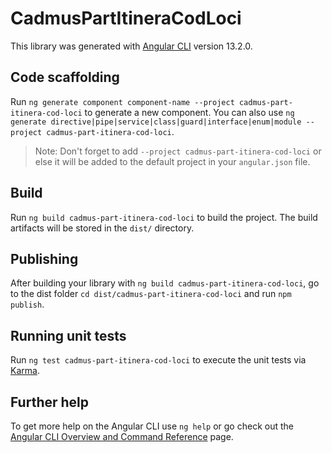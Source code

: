 # CadmusPartItineraCodLoci

This library was generated with [Angular CLI](https://github.com/angular/angular-cli) version 13.2.0.

## Code scaffolding

Run `ng generate component component-name --project cadmus-part-itinera-cod-loci` to generate a new component. You can also use `ng generate directive|pipe|service|class|guard|interface|enum|module --project cadmus-part-itinera-cod-loci`.
> Note: Don't forget to add `--project cadmus-part-itinera-cod-loci` or else it will be added to the default project in your `angular.json` file. 

## Build

Run `ng build cadmus-part-itinera-cod-loci` to build the project. The build artifacts will be stored in the `dist/` directory.

## Publishing

After building your library with `ng build cadmus-part-itinera-cod-loci`, go to the dist folder `cd dist/cadmus-part-itinera-cod-loci` and run `npm publish`.

## Running unit tests

Run `ng test cadmus-part-itinera-cod-loci` to execute the unit tests via [Karma](https://karma-runner.github.io).

## Further help

To get more help on the Angular CLI use `ng help` or go check out the [Angular CLI Overview and Command Reference](https://angular.io/cli) page.
